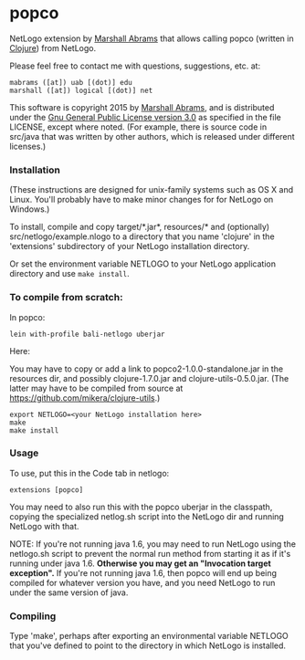 popco
====

NetLogo extension by [Marshall
Abrams](http://members.logical.net/~marshall/) that allows calling
popco (written in [Clojure](http://clojure.org)) from NetLogo.

Please feel free to contact me with questions, suggestions, etc. at:

	mabrams ([at]) uab [(dot)] edu
	marshall ([at]) logical [(dot)] net  

This software is copyright 2015 by [Marshall
Abrams](http://members.logical.net/~marshall/), and is distributed
under the [Gnu General Public License version
3.0](http://www.gnu.org/copyleft/gpl.html) as specified in the file
LICENSE, except where noted.  (For example, there is source code in
src/java that was written by other authors, which is released under
different licenses.)

### Installation

(These instructions are designed for unix-family systems such as OS X
and Linux.  You'll probably have to make minor changes for for NetLogo
on Windows.)

To install, compile and copy target/\*.jar\*, resources/\* and
(optionally) src/netlogo/example.nlogo to a directory that you name
'clojure' in the 'extensions' subdirectory of your NetLogo installation
directory.

Or set the environment variable NETLOGO to your NetLogo application
directory and use `make install`.

### To compile from scratch:

In popco:

	lein with-profile bali-netlogo uberjar

Here:

You may have to copy or add a link to popco2-1.0.0-standalone.jar in the
resources dir, and possibly clojure-1.7.0.jar and
clojure-utils-0.5.0.jar.  (The latter may have to be compiled from
source at https://github.com/mikera/clojure-utils.)

	export NETLOGO=<your NetLogo installation here>  
	make  
	make install  

### Usage

To use, put this in the Code tab in netlogo:

	extensions [popco]

You may need to also run this with the popco uberjar in the classpath,
copying the specialized netlog.sh script into the NetLogo dir and
running NetLogo with that.

NOTE: If you're not running java 1.6, you may need to run NetLogo using
the netlogo.sh script to prevent the normal run method from starting it
as if it's running under java 1.6.  **Otherwise you may get an
"Invocation target exception".** If you're not running java 1.6, then
popco will end up being compiled for whatever version you have, and you
need NetLogo to run under the same version of java.

### Compiling

Type 'make', perhaps after exporting an environmental variable NETLOGO
that you've defined to point to the directory in which NetLogo is
installed.
